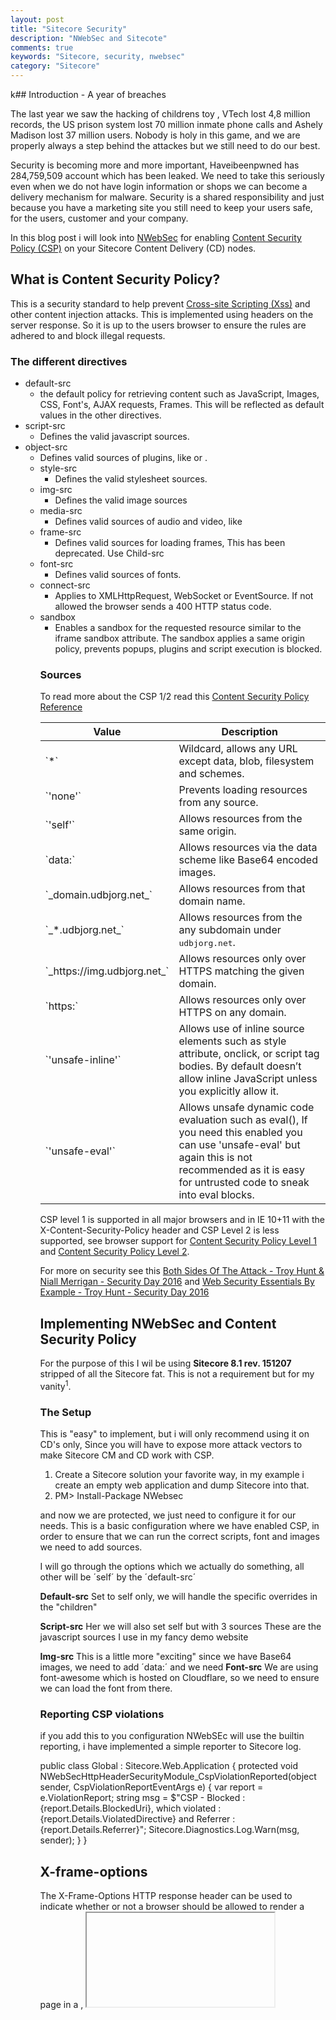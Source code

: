 ```yaml
---
layout: post
title: "Sitecore Security"
description: "NWebSec and Sitecote"
comments: true
keywords: "Sitecore, security, nwebsec"
category: "Sitecore"
---
```

k## Introduction - A year of breaches

The last year we saw the hacking of childrens toy , VTech lost 4,8 million records, the US prison system lost 70 million inmate phone calls and Ashely Madison lost 37 million users. Nobody is holy in this game, and we are properly always a step behind the attackes but we still need to do our best.

Security is becoming more and more important, Haveibeenpwned has 284,759,509 account which has been leaked. We need to take this seriously even when we do not have login information or shops we can become a delivery mechanism for malware. Security is a shared responsibility and just because you have a marketing site you still need to keep your users safe, for the users, customer and your company.

In this blog post i will look into [NWebSec](https://docs.nwebsec.com/en/4.2/) for enabling [Content Security Policy (CSP)](http://www.html5rocks.com/en/tutorials/security/content-security-policy/) on your Sitecore Content Delivery (CD) nodes.

##  What is Content Security Policy? ##

This is a security standard to help prevent [Cross-site Scripting (Xss)](https://www.owasp.org/index.php/Cross-site_Scripting_(XSS)) and other content injection attacks. This is implemented using headers on the server response. So it is up to the users browser to ensure the rules are adhered to and block illegal requests.

###  The different directives ###

 *   default-src
     *   the default policy for retrieving content such as JavaScript, Images, CSS, Font's, AJAX requests, Frames. This will be reflected as default values in the other directives.
 *   script-src
     *   Defines the valid javascript sources.
 *   object-src
     *   Defines valid sources of plugins, like <object> or <embed>.    
 *   style-src
     *   Defines the valid stylesheet sources.    
 *   img-src
     *   Defines the valid image sources    
 *   media-src
     *   Defines valid sources of audio and video, like <audio>, <video> elements.    
 *   frame-src
     *   Defines valid sources for loading frames, This has been deprecated. Use Child-src    
 *   font-src
     *   Defines valid sources of fonts.    
 *   connect-src
     *   Applies to XMLHttpRequest, WebSocket or EventSource. If not allowed the browser sends a 400 HTTP status code.
 *   sandbox
     *   Enables a sandbox for the requested resource similar to the iframe sandbox attribute. The sandbox applies a same origin policy, prevents popups, plugins and script execution is blocked.

###  Sources ###

To read more about the CSP 1/2 read this [Content Security Policy Reference](http://content-security-policy.com/)
<table><thead><tr><th>Value</th><th>Description</th></tr></thead><tbody><tr><td>`*`</td><td>Wildcard, allows any URL except data, blob, filesystem and schemes.</td></tr><tr><td>`'none'`</td><td>Prevents loading resources from any source.</td></tr><tr><td>`'self'`</td><td>Allows resources from the same origin.</td></tr><tr><td>`data:`</td><td>Allows resources via the data scheme like Base64 encoded images.</td></tr><tr><td>`_domain.udbjorg.net_`</td><td>Allows resources from that domain name.</td></tr><tr><td>`_*.udbjorg.net_`</td><td>Allows resources from the any subdomain under <span style="font-family: monospace;">udbjorg.net</span>.</td></tr><tr><td>`_https://img.udbjorg.net_`</td><td>Allows resources only over HTTPS matching the given domain.</td></tr><tr><td>`https:`</td><td>Allows resources only over HTTPS on any domain.</td></tr><tr><td>`'unsafe-inline'`</td><td>Allows use of inline source elements such as style attribute, onclick, or script tag bodies. By default doesn’t allow inline JavaScript unless you explicitly allow it.</td></tr><tr><td>`'unsafe-eval'`</td><td>Allows unsafe dynamic code evaluation such as eval(), If you need this enabled you can use 'unsafe-eval' but again this is not recommended as it is easy for untrusted code to sneak into eval blocks.</td></tr></tbody></table>

CSP level 1 is supported in all major browsers and in IE 10+11 with the X-Content-Security-Policy header and CSP Level 2 is less supported, see browser support for [Content Security Policy Level 1](http://caniuse.com/#feat=contentsecuritypolicy) and [Content Security Policy Level 2](http://caniuse.com/#search=csp).

For more on security see this [Both Sides Of The Attack - Troy Hunt & Niall Merrigan - Security Day 2016](https://vimeo.com/154956509) and [Web Security Essentials By Example - Troy Hunt - Security Day 2016](https://vimeo.com/154962595)

##  Implementing NWebSec and Content Security Policy ##

For the purpose of this I wil be using **Sitecore 8.1 rev. 151207** stripped of all the Sitecore fat. This is not a requirement but for my vanity<sup>1</sup>.

###  The Setup ###
This is "easy" to implement, but i will only recommend using it on CD's only, Since you will have to expose more attack vectors to make Sitecore CM and CD work with CSP.

1.  Create a Sitecore solution your favorite way, in my example i create an empty web application and dump Sitecore into that.
2.  PM> Install-Package NWebsec

and now we are protected, we just need to configure it for our needs.
This is a basic configuration where we have enabled CSP, in order to ensure that we can run the correct scripts, font and images we need to add sources.

<nwebsec>
    <httpHeaderSecurityModule xmlns="http://nwebsec.com/HttpHeaderSecurityModuleConfig.xsd"                               xmlns:xsi="http://www.w3.org/2001/XMLSchema-instance"   xsi:noNamespaceSchemaLocation="NWebsecConfig/HttpHeaderSecurityModuleConfig.xsd">
      <securityHttpHeaders>
          <x-Content-Type-Options enabled="true" />
          <content-Security-Policy enabled="true">           
          </content-Security-Policy>
      </securityHttpHeaders>
    </httpHeaderSecurityModule>
  </nwebsec>

I will go through the options which we actually do something, all other will be ´self´ by the ´default-src´

 **Default-src**
Set to self only, we will handle the specific overrides in the "children"
 <default-src self="true" />

 **Script-src**
Her we will also set self but with 3 sources 
<script-src self="true">
    <add source="https://code.jquery.com" />
    <add source="https://www.cdnjs.com/"/>
    <add source="https://cdnjs.com/"/>
</script-src>
These are the javascript sources I use in my fancy demo website

 **Img-src**
This is a little more "exciting" since we have Base64 images, we need to add ´data:´ and we need 
<img-src self="true">
    <add source="www.filldunphy.com"/>
    <add source="data:"/>
</img-src>
 **Font-src**
We are using font-awesome which is hosted on Cloudflare, so we need to ensure we can load the font from there.
<font-src self="true">
    <add source="https://cdnjs.cloudflare.com"/>
</font-src>

### Reporting CSP violations ###
if you add this to you configuration NWebSEc will use the builtin reporting, i have implemented a simple reporter to Sitecore log.
 <report-uri enableBuiltinHandler="true"/>
 
public class Global : Sitecore.Web.Application
{
    protected void NWebSecHttpHeaderSecurityModule_CspViolationReported(object sender, CspViolationReportEventArgs e)
    {
        var report = e.ViolationReport;
        string msg =
            $"CSP - Blocked : {report.Details.BlockedUri}, which violated : {report.Details.ViolatedDirective} and Referrer : {report.Details.Referrer}";
        Sitecore.Diagnostics.Log.Warn(msg, sender);
    }
}

## X-frame-options ##
The X-Frame-Options HTTP response header can be used to indicate whether or not a browser should be allowed to render a page in a <frame>, <iframe> or <object>.

You should also do security on your iframes, for my solution I have used the option ´SameOrigin´

To read more see [The X-frame-options Response Header](https://developer.mozilla.org/en-US/docs/Web/HTTP/X-Frame-Options)

<nwebsec>
    <httpHeaderSecurityModule xmlns="http://nwebsec.com/HttpHeaderSecurityModuleConfig.xsd" xmlns:xsi="http://www.w3.org/2001/XMLSchema-instance"   xsi:noNamespaceSchemaLocation="NWebsecConfig/HttpHeaderSecurityModuleConfig.xsd">
      <securityHttpHeaders>     
       <x-Frame-Options policy="SameOrigin" />
        ...
      </securityHttpHeaders>
    </httpHeaderSecurityModule>
  </nwebsec>

##  HTTP Strict Transport Security ##

Just enable it to to protect websites against protocol downgrade attacks and cookie hijacking. and you can force the browser to hard-code this enforcing [here](https://hstspreload.appspot.com/). But Troy Huns has alot more on the topic here, [Understanding Http Strict Transport Security (Hsts) And Preloading It Into The Browser](http://www.troyhunt.com/2015/06/understanding-http-strict-transport.html).

To enable it on your site add:
<nwebsec>
    <httpHeaderSecurityModule xmlns="http://nwebsec.com/HttpHeaderSecurityModuleConfig.xsd"  xmlns:xsi="http://www.w3.org/2001/XMLSchema-instance"   xsi:noNamespaceSchemaLocation="NWebsecConfig/HttpHeaderSecurityModuleConfig.xsd">
      <securityHttpHeaders>     
        <strict-Transport-Security max-age="365"  includeSubdomains="true" preload="true" />
        ...
      </securityHttpHeaders>
    </httpHeaderSecurityModule>
  </nwebsec>



##  TLS/SSL Everything ##

For you and your users you should use TLS/SSL the ensure transport security, If you find certificates to expensive you can use [Let's Encrypt](https://letsencrypt.readthedocs.org/en/latest/), you can implement it in IIS [Using Let's Encrypt With Iis On Windows](http://weblog.west-wind.com/posts/2016/Feb/22/Using-Lets-Encrypt-with-IIS-on-Windows). 
You could use a proxy/load balancer to do TLS/SSL termination this would also lessen the load on your frontend server but i will require strict security behind the proxy.To learn more about TLS/SSL termination see [How To Set Up Nginx Load Balancing With Ssl Termination](https://www.digitalocean.com/community/tutorials/how-to-set-up-nginx-load-balancing-with-ssl-termination)

## Wrapping up ##
All this is of course not that simple as i put it here, but i think you should use it and if you have to many sources you in you code this will blow up. But i think this will help you also with governace of your frontend dependencies so you don't end up with third-party jquery frenzy. 
I have add all my code to here - [Nwebsecdemo](https://github.com/magudb/NWebSecDemo)


<sup> 1. CMS as a platform or Sitecore is a monolith, bulks down development and time to market, most often ends up as a big ball of mud.</sup>